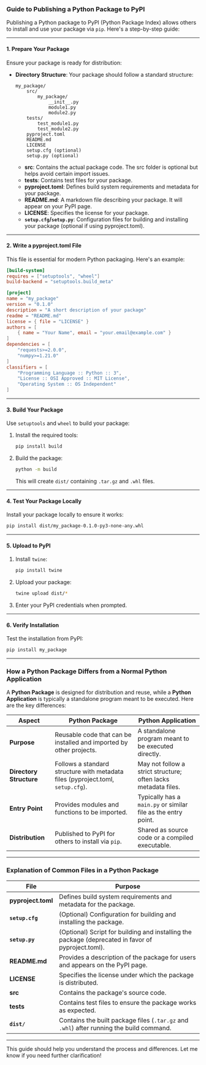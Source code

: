 ### Guide to Publishing a Python Package to PyPI

Publishing a Python package to PyPI (Python Package Index) allows others to install and use your package via `pip`. Here's a step-by-step guide:

---

#### **1. Prepare Your Package**
Ensure your package is ready for distribution:
- **Directory Structure**: Your package should follow a standard structure:
  ```
  my_package/
      src/
          my_package/
              __init__.py
              module1.py
              module2.py
      tests/
          test_module1.py
          test_module2.py
      pyproject.toml
      README.md
      LICENSE
      setup.cfg (optional)
      setup.py (optional)
  ```
  - **src**: Contains the actual package code. The src folder is optional but helps avoid certain import issues.
  - **tests**: Contains test files for your package.
  - **pyproject.toml**: Defines build system requirements and metadata for your package.
  - **README.md**: A markdown file describing your package. It will appear on your PyPI page.
  - **LICENSE**: Specifies the license for your package.
  - **`setup.cfg`/`setup.py`**: Configuration files for building and installing your package (optional if using pyproject.toml).

---

#### **2. Write a pyproject.toml File**
This file is essential for modern Python packaging. Here's an example:
```toml
[build-system]
requires = ["setuptools", "wheel"]
build-backend = "setuptools.build_meta"

[project]
name = "my_package"
version = "0.1.0"
description = "A short description of your package"
readme = "README.md"
license = { file = "LICENSE" }
authors = [
    { name = "Your Name", email = "your.email@example.com" }
]
dependencies = [
    "requests>=2.0.0",
    "numpy>=1.21.0"
]
classifiers = [
    "Programming Language :: Python :: 3",
    "License :: OSI Approved :: MIT License",
    "Operating System :: OS Independent"
]
```

---

#### **3. Build Your Package**
Use `setuptools` and `wheel` to build your package:
1. Install the required tools:
   ```zsh
   pip install build
   ```
2. Build the package:
   ```zsh
   python -m build
   ```
   This will create `dist/` containing `.tar.gz` and `.whl` files.

---

#### **4. Test Your Package Locally**
Install your package locally to ensure it works:
```zsh
pip install dist/my_package-0.1.0-py3-none-any.whl
```

---

#### **5. Upload to PyPI**
1. Install `twine`:
   ```zsh
   pip install twine
   ```
2. Upload your package:
   ```zsh
   twine upload dist/*
   ```
3. Enter your PyPI credentials when prompted.

---

#### **6. Verify Installation**
Test the installation from PyPI:
```zsh
pip install my_package
```

---

### How a Python Package Differs from a Normal Python Application

A **Python Package** is designed for distribution and reuse, while a **Python Application** is typically a standalone program meant to be executed. Here are the key differences:

| **Aspect**              | **Python Package**                                                                 | **Python Application**                                                                 |
|-------------------------|------------------------------------------------------------------------------------|---------------------------------------------------------------------------------------|
| **Purpose**             | Reusable code that can be installed and imported by other projects.                | A standalone program meant to be executed directly.                                   |
| **Directory Structure** | Follows a standard structure with metadata files (pyproject.toml, `setup.cfg`).  | May not follow a strict structure; often lacks metadata files.                        |
| **Entry Point**         | Provides modules and functions to be imported.                                     | Typically has a `main.py` or similar file as the entry point.                         |
| **Distribution**        | Published to PyPI for others to install via `pip`.                                 | Shared as source code or a compiled executable.                                       |

---

### Explanation of Common Files in a Python Package

| **File**               | **Purpose**                                                                                     |
|------------------------|-------------------------------------------------------------------------------------------------|
| **pyproject.toml**   | Defines build system requirements and metadata for the package.                                 |
| **`setup.cfg`**        | (Optional) Configuration for building and installing the package.                              |
| **`setup.py`**         | (Optional) Script for building and installing the package (deprecated in favor of pyproject.toml). |
| **README.md**        | Provides a description of the package for users and appears on the PyPI page.                  |
| **LICENSE**          | Specifies the license under which the package is distributed.                                  |
| **src**             | Contains the package's source code.                                                            |
| **tests**           | Contains test files to ensure the package works as expected.                                   |
| **`dist/`**            | Contains the built package files (`.tar.gz` and `.whl`) after running the build command.       |

---

This guide should help you understand the process and differences. Let me know if you need further clarification!